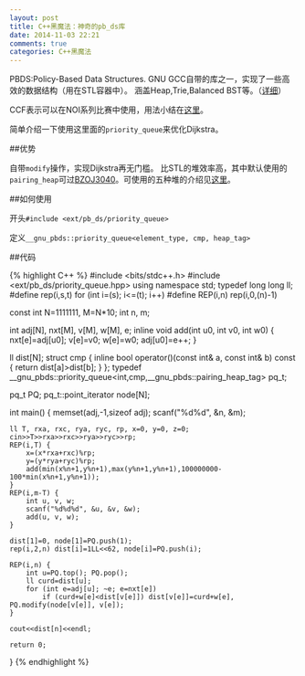 ```yaml
---
layout: post
title: C++黑魔法：神奇的pb_ds库
date: 2014-11-03 22:21
comments: true
categories: C++黑魔法
---
```


PBDS:Policy-Based Data Structures.
GNU GCC自带的库之一，实现了一些高效的数据结构（用在STL容器中）。
涵盖Heap,Trie,Balanced BST等。（[详细](https://gcc.gnu.org/onlinedocs/libstdc%2B%2B/ext/pb_ds/)）

CCF表示可以在NOI系列比赛中使用，用法小结在[这里](http://tieba.baidu.com/p/1953796498)。

简单介绍一下使用这里面的`priority_queue`来优化Dijkstra。

##优势

自带`modify`操作，实现Dijkstra再无门槛。
比STL的堆效率高，其中默认使用的`pairing_heap`可过[BZOJ3040](http://www.lydsy.com/JudgeOnline/problem.php?id=3040)。可使用的五种堆的介绍见[这里](http://tieba.baidu.com/p/2215390730)。

##如何使用

开头`#include <ext/pb_ds/priority_queue>`

定义`__gnu_pbds::priority_queue<element_type, cmp, heap_tag>`

##代码

{% highlight C++ %}
#include <bits/stdc++.h>
#include <ext/pb_ds/priority_queue.hpp>
using namespace std;
typedef long long ll;
#define rep(i,s,t) for (int i=(s); i<=(t); i++)
#define REP(i,n) rep(i,0,(n)-1)

const int N=1111111, M=N*10;
int n, m;

int adj[N], nxt[M], v[M], w[M], e;
inline void add(int u0, int v0, int w0) {
	nxt[e]=adj[u0]; v[e]=v0; w[e]=w0; adj[u0]=e++;
}

ll dist[N];
struct cmp {
	inline bool operator()(const int& a, const int& b) const {
		return dist[a]>dist[b];
	}
};
typedef __gnu_pbds::priority_queue<int,cmp,__gnu_pbds::pairing_heap_tag> pq_t;

pq_t PQ;
pq_t::point_iterator node[N];

int main() {
	memset(adj,-1,sizeof adj);
	scanf("%d%d", &n, &m);
	
	ll T, rxa, rxc, rya, ryc, rp, x=0, y=0, z=0;
	cin>>T>>rxa>>rxc>>rya>>ryc>>rp;
	REP(i,T) {
		x=(x*rxa+rxc)%rp;
		y=(y*rya+ryc)%rp;
		add(min(x%n+1,y%n+1),max(y%n+1,y%n+1),100000000-100*min(x%n+1,y%n+1));
	}
	REP(i,m-T) {
		int u, v, w;
		scanf("%d%d%d", &u, &v, &w);
		add(u, v, w);
	}
	
	dist[1]=0, node[1]=PQ.push(1); 
	rep(i,2,n) dist[i]=1LL<<62, node[i]=PQ.push(i);
	
	REP(i,n) {
		int u=PQ.top(); PQ.pop();
		ll curd=dist[u];
		for (int e=adj[u]; ~e; e=nxt[e])
			if (curd+w[e]<dist[v[e]]) dist[v[e]]=curd+w[e], PQ.modify(node[v[e]], v[e]);
	}
	
	cout<<dist[n]<<endl;
	
	return 0;
}
{% endhighlight %}
